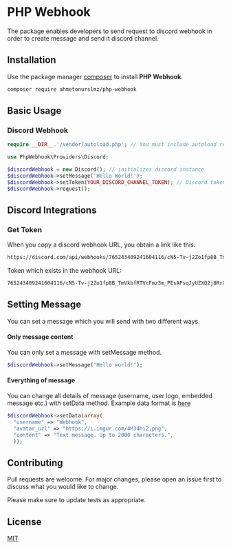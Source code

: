 # PHP Webhook

The package enables developers to send request to discord webhook in order to create message and send it discord channel.

## Installation

Use the package manager [composer](https://packagist.org/packages/ahmetonurslmz/php-webhook) to install **PHP Webhook**.

```bash
composer require ahmetonurslmz/php-webhook
```

## Basic Usage

### Discord Webhook

```php
require __DIR__.'/vendor/autoload.php'; // You must include autoload register.

use PhpWebhook\Providers\Discord;

$discordWebhook = new Discord(); // initializes discord instance
$discordWebhook->setMessage('Hello World!');
$discordWebhook->setToken(YOUR_DISCORD_CHANNEL_TOKEN); // Discord token exists in your webhook URL.
$discordWebhook->request();
```

## Discord Integrations
### Get Token
When you copy a discord webhook URL, you obtain a link like this.
```bash
https://discord.com/api/webhooks/765243409241604116/cN5-Tv-j2Zo1fp8B_TmVkbfRTVcFmz3m_PEsAPsqJyUZXQ2j8RrXcRhLFJ68Tpv6o1nU
```
Token which exists in the webhook URL:
```bash
765243409241604116/cN5-Tv-j2Zo1fp8B_TmVkbfRTVcFmz3m_PEsAPsqJyUZXQ2j8RrXcRhLFJ68Tpv6o1nU
```

## Setting Message
You can set a message which you will send with two different ways.

#### Only message content
You can only set a message with setMessage method.
```php
$discordWebhook->setMessage("Hello world!");
```


#### Everything of message
You can change all details of message (username, user logo, embedded message etc.) with setData method.
Example data format is [here](https://gist.github.com/Birdie0/78ee79402a4301b1faf412ab5f1cdcf9#example-for-a-webhook)

```php
$discordWebhook->setData(array(
  "username" => "Webhook",
  "avatar_url" => "https://i.imgur.com/4M34hi2.png",
  "content" => "Text message. Up to 2000 characters.",
  ));
```


## Contributing
Pull requests are welcome. For major changes, please open an issue first to discuss what you would like to change.

Please make sure to update tests as appropriate.

## License
[MIT](https://choosealicense.com/licenses/mit/)
